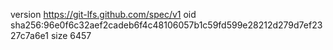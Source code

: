 version https://git-lfs.github.com/spec/v1
oid sha256:96e0f6c32aef2cadeb6f4c48106057b1c59fd599e28212d279d7ef2327c7a6e1
size 6457
